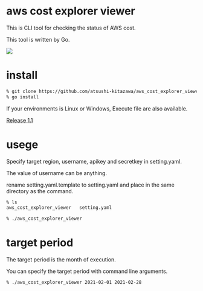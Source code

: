 # aws cost explorer viewer
This is CLI tool for checking the status of AWS cost.

This tool is written by Go.

![](https://user-images.githubusercontent.com/47269784/112724853-92ef9180-8f58-11eb-9e6d-26acd851a04a.gif)

# install
```sh
% git clone https://github.com/atsushi-kitazawa/aws_cost_explorer_viewer.git
% go install
```

If your environments is Linux or Windows, Execute file are also available.

[Release 1.1](https://github.com/atsushi-kitazawa/aws_cost_explorer_viewer/releases/tag/1.1)

# usege
Specify target region, username, apikey and secretkey in setting.yaml.

The value of username can be anything.

rename setting.yaml.template to setting.yaml and place in the same directory as the command.
```sh
% ls
aws_cost_explorer_viewer   setting.yaml

% ./aws_cost_explorer_viewer
```

# target period
The target period is the month of execution.

You can specify the target period with command line arguments.
```sh
% ./aws_cost_explorer_viewer 2021-02-01 2021-02-28
```
